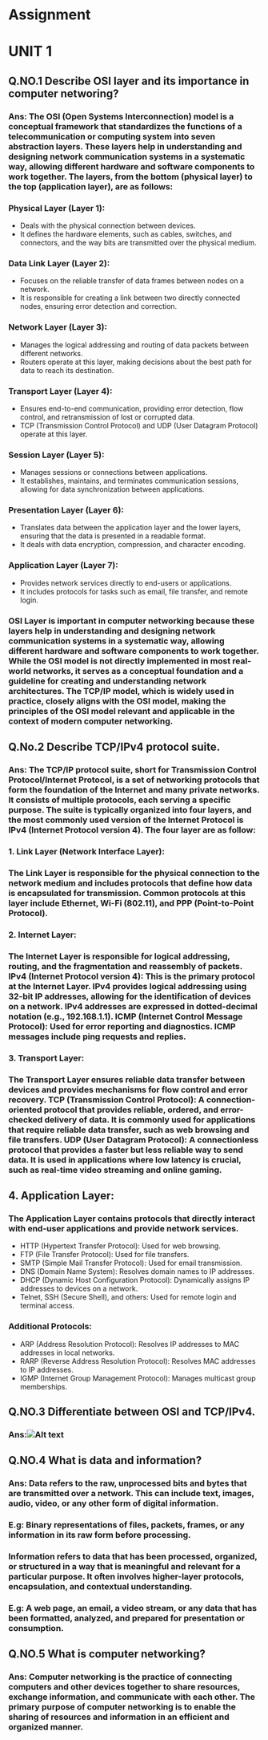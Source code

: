 # Assignment
# UNIT 1
## Q.NO.1 Describe OSI layer and its importance in computer networing?
### Ans: The OSI (Open Systems Interconnection) model is a conceptual framework that standardizes the functions of a telecommunication or computing system into seven abstraction layers. These layers help in understanding and designing network communication systems in a systematic way, allowing different hardware and software components to work together. The layers, from the bottom (physical layer) to the top (application layer), are as follows:
### Physical Layer (Layer 1):
* Deals with the physical connection between devices.
* It defines the hardware elements, such as cables, switches, and connectors, and the way bits are transmitted over the physical medium.

### Data Link Layer (Layer 2):
* Focuses on the reliable transfer of data frames between nodes on a network.
* It is responsible for creating a link between two directly connected nodes, ensuring error detection and correction.

### Network Layer (Layer 3):
* Manages the logical addressing and routing of data packets between different networks.
* Routers operate at this layer, making decisions about the best path for data to reach its destination.

### Transport Layer (Layer 4):
* Ensures end-to-end communication, providing error detection, flow control, and retransmission of lost or corrupted data.
* TCP (Transmission Control Protocol) and UDP (User Datagram Protocol) operate at this layer.

### Session Layer (Layer 5):
* Manages sessions or connections between applications.
* It establishes, maintains, and terminates communication sessions, allowing for data synchronization between applications.

### Presentation Layer (Layer 6):
* Translates data between the application layer and the lower layers, ensuring that the data is presented in a readable format.
* It deals with data encryption, compression, and character encoding.

### Application Layer (Layer 7):
* Provides network services directly to end-users or applications.
* It includes protocols for tasks such as email, file transfer, and remote login.

### OSI Layer is important in computer networking because these layers help in understanding and designing network communication systems in a systematic way, allowing different hardware and software components to work together. While the OSI model is not directly implemented in most real-world networks, it serves as a conceptual foundation and a guideline for creating and understanding network architectures. The TCP/IP model, which is widely used in practice, closely aligns with the OSI model, making the principles of the OSI model relevant and applicable in the context of modern computer networking.

## Q.No.2 Describe TCP/IPv4 protocol suite.
### Ans: The TCP/IP protocol suite, short for Transmission Control Protocol/Internet Protocol, is a set of networking protocols that form the foundation of the Internet and many private networks. It consists of multiple protocols, each serving a specific purpose. The suite is typically organized into four layers, and the most commonly used version of the Internet Protocol is IPv4 (Internet Protocol version 4). The four layer are as follow:

### 1. Link Layer (Network Interface Layer):
### The Link Layer is responsible for the physical connection to the network medium and includes protocols that define how data is encapsulated for transmission. Common protocols at this layer include Ethernet, Wi-Fi (802.11), and PPP (Point-to-Point Protocol).
### 2. Internet Layer:
### The Internet Layer is responsible for logical addressing, routing, and the fragmentation and reassembly of packets. IPv4 (Internet Protocol version 4): This is the primary protocol at the Internet Layer. IPv4 provides logical addressing using 32-bit IP addresses, allowing for the identification of devices on a network. IPv4 addresses are expressed in dotted-decimal notation (e.g., 192.168.1.1). ICMP (Internet Control Message Protocol): Used for error reporting and diagnostics. ICMP messages include ping requests and replies.
### 3. Transport Layer:
### The Transport Layer ensures reliable data transfer between devices and provides mechanisms for flow control and error recovery. TCP (Transmission Control Protocol): A connection-oriented protocol that provides reliable, ordered, and error-checked delivery of data. It is commonly used for applications that require reliable data transfer, such as web browsing and file transfers. UDP (User Datagram Protocol): A connectionless protocol that provides a faster but less reliable way to send data. It is used in applications where low latency is crucial, such as real-time video streaming and online gaming.
## 4. Application Layer:
### The Application Layer contains protocols that directly interact with end-user applications and provide network services.
* HTTP (Hypertext Transfer Protocol): Used for web browsing.
* FTP (File Transfer Protocol): Used for file transfers.
* SMTP (Simple Mail Transfer Protocol): Used for email transmission.
* DNS (Domain Name System): Resolves domain names to IP addresses.
* DHCP (Dynamic Host Configuration Protocol): Dynamically assigns IP addresses to devices on a network.
* Telnet, SSH (Secure Shell), and others: Used for remote login and terminal access.
### Additional Protocols:
* ARP (Address Resolution Protocol): Resolves IP addresses to MAC addresses in local networks.
* RARP (Reverse Address Resolution Protocol): Resolves MAC addresses to IP addresses.
* IGMP (Internet Group Management Protocol): Manages multicast group memberships.

## Q.NO.3 Differentiate between OSI and TCP/IPv4.
### Ans:![Alt text](diff.png)

## Q.NO.4 What is data and information?
### Ans: Data refers to the raw, unprocessed bits and bytes that are transmitted over a network. This can include text, images, audio, video, or any other form of digital information.
### E.g: Binary representations of files, packets, frames, or any information in its raw form before processing.

###  Information refers to data that has been processed, organized, or structured in a way that is meaningful and relevant for a particular purpose. It often involves higher-layer protocols, encapsulation, and contextual understanding.
### E.g: A web page, an email, a video stream, or any data that has been formatted, analyzed, and prepared for presentation or consumption.

## Q.NO.5 What is computer networking?
### Ans: Computer networking is the practice of connecting computers and other devices together to share resources, exchange information, and communicate with each other. The primary purpose of computer networking is to enable the sharing of resources and information in an efficient and organized manner.

